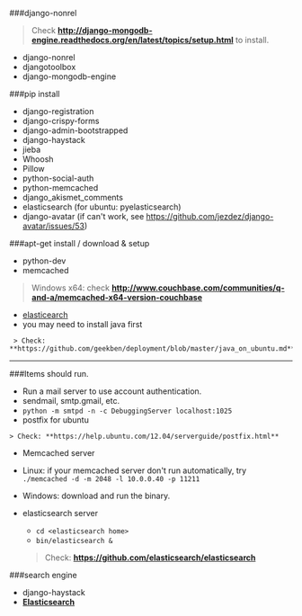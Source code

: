 ###django-nonrel
  > Check **http://django-mongodb-engine.readthedocs.org/en/latest/topics/setup.html** to install.

* django-nonrel
* djangotoolbox
* django-mongodb-engine


###pip install
* django-registration
* django-crispy-forms
* django-admin-bootstrapped
* django-haystack
* jieba
* Whoosh
* Pillow
* python-social-auth
* python-memcached
* django_akismet_comments
* elasticsearch (for ubuntu: pyelasticsearch)
* django-avatar (if can't work, see https://github.com/jezdez/django-avatar/issues/53)

###apt-get install / download & setup
*   python-dev
*   memcached

   > Windows x64: check **http://www.couchbase.com/communities/q-and-a/memcached-x64-version-couchbase**

*   [elasticearch](https://github.com/elasticsearch/elasticsearch)
   *   you may need to install java first

     > Check: **https://github.com/geekben/deployment/blob/master/java_on_ubuntu.md**

-----
###Items should run.
*   Run a mail server to use account authentication.
   * sendmail, smtp.gmail, etc. 
   * `python -m smtpd -n -c DebuggingServer localhost:1025`
   * postfix for ubuntu

    > Check: **https://help.ubuntu.com/12.04/serverguide/postfix.html**

*   Memcached server
   * Linux: if your memcached server don't run automatically, try `./memcached -d -m 2048 -l 10.0.0.40 -p 11211`
   * Windows: download and run the binary.

*  elasticsearch server
   * `cd <elasticsearch home>`
   * `bin/elasticsearch &`

    > Check: **https://github.com/elasticsearch/elasticsearch**

###search engine
* django-haystack
* **[Elasticsearch](http://www.elasticsearch.org/overview/elkdownloads/)**
